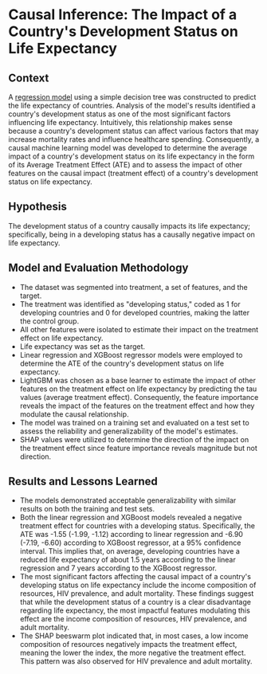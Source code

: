 # Causal Inference: The Impact of a Country's Development Status on Life Expectancy

## Context

A [regression model](https://github.com/Abdul-AA/Life-Expectancy) using a simple decision tree was constructed to predict the life expectancy of countries. Analysis of the model's results identified a country's development status as one of the most significant factors influencing life expectancy. Intuitively, this relationship makes sense because a country's development status can affect various factors that may increase mortality rates and influence healthcare spending. Consequently, a causal machine learning model was developed to determine the average impact of a country's development status on its life expectancy in the form of its Average Treatment Effect (ATE) and to assess the impact of other features on the causal impact (treatment effect) of a country's development status on life expectancy.

## Hypothesis

The development status of a country causally impacts its life expectancy; specifically, being in a developing status has a causally negative impact on life expectancy.

## Model and Evaluation Methodology

- The dataset was segmented into treatment, a set of features, and the target.
- The treatment was identified as "developing status," coded as 1 for developing countries and 0 for developed countries, making the latter the control group.
- All other features were isolated to estimate their impact on the treatment effect on life expectancy.
- Life expectancy was set as the target.
- Linear regression and XGBoost regressor models were employed to determine the ATE of the country's development status on life expectancy.
- LightGBM was chosen as a base learner to estimate the impact of other features on the treatment effect on life expectancy by predicting the tau values (average treatment effect). Consequently, the feature importance reveals the impact of the features on the treatment effect and how they modulate the causal relationship.
- The model was trained on a training set and evaluated on a test set to assess the reliability and generalizability of the model's estimates.
- SHAP values were utilized to determine the direction of the impact on the treatment effect since feature importance reveals magnitude but not direction.

## Results and Lessons Learned

- The models demonstrated acceptable generalizability with similar results on both the training and test sets.
- Both the linear regression and XGBoost models revealed a negative treatment effect for countries with a developing status. Specifically, the ATE was -1.55 (-1.99, -1.12) according to linear regression and -6.90 (-7.19, -6.60) according to XGBoost regressor, at a 95% confidence interval. This implies that, on average, developing countries have a reduced life expectancy of about 1.5 years according to the linear regression and 7 years according to the XGBoost regressor.
- The most significant factors affecting the causal impact of a country's developing status on life expectancy include the income composition of resources, HIV prevalence, and adult mortality. These findings suggest that while the development status of a country is a clear disadvantage regarding life expectancy, the most impactful features modulating this effect are the income composition of resources, HIV prevalence, and adult mortality.
- The SHAP beeswarm plot indicated that, in most cases, a low income composition of resources negatively impacts the treatment effect, meaning the lower the index, the more negative the treatment effect. This pattern was also observed for HIV prevalence and adult mortality.

